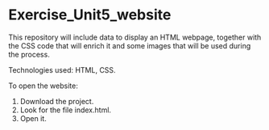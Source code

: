 # Exercise_Unit5_website

This repository will include data to display an HTML webpage, together with the CSS code that will enrich it and some images that will be used during the process.

Technologies used: HTML, CSS.

To open the website:

1. Download the project.
2. Look for the file index.html.
3. Open it.


